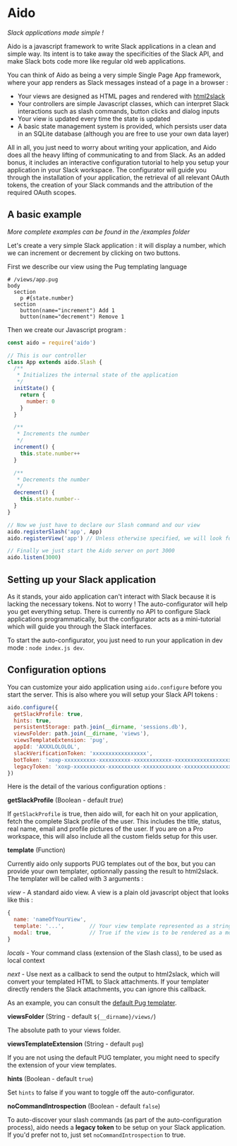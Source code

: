 # Aido

_Slack applications made simple !_

Aido is a javascript framework to write Slack applications in a clean and simple way. Its intent is to take away the specificities of the Slack API, and make Slack bots code more like regular old web applications.

You can think of Aido as being a very simple Single Page App framework, where your app renders as Slack messages instead of a page in a browser :

- Your views are designed as HTML pages and rendered with [html2slack](https://www.npmjs.com/package/html2slack)
- Your controllers are simple Javascript classes, which can interpret Slack interactions such as slash commands, button clicks and dialog inputs
- Your view is updated every time the state is updated
- A basic state management system is provided, which persists user data in an SQLite database (although you are free to use your own data layer)

All in all, you just need to worry about writing your application, and Aido does all the heavy lifting of communicating to and from Slack. As an added bonus, it includes an interactive configuration tutorial to help you setup your application in your Slack workspace. The configurator will guide you through the installation of your application, the retrieval of all relevant OAuth tokens, the creation of your Slack commands and the attribution of the required OAuth scopes.

## A basic example

_More complete examples can be found in the /examples folder_

Let's create a very simple Slack application : it will display a number, which we can increment or decrement by clicking on two buttons.

First we describe our view using the Pug templating language
```pug
# /views/app.pug
body
  section
    p #{state.number}
  section
    button(name="increment") Add 1
    button(name="decrement") Remove 1
```

Then we create our Javascript program :
```javascript
const aido = require('aido')

// This is our controller
class App extends aido.Slash {
  /**
   * Initializes the internal state of the application
   */
  initState() {
    return {
      number: 0
    }
  }

  /**
   * Increments the number
   */
  increment() {
    this.state.number++
  }

  /**
   * Decrements the number
   */
  decrement() {
    this.state.number--
  }
}

// Now we just have to declare our Slash command and our view
aido.registerSlash('app', App)
aido.registerView('app') // Unless otherwise specified, we will look for an app.pug file in the /views folder

// Finally we just start the Aido server on port 3000
aido.listen(3000)
```

## Setting up your Slack application

As it stands, your aido application can't interact with Slack because it is lacking the necessary tokens. Not to worry ! The auto-configurator will help you get everything setup. There is currently no API to configure Slack applications programmatically, but the configurator acts as a mini-tutorial which will guide you through the Slack interfaces.

To start the auto-configurator, you just need to run your application in dev mode : `node index.js dev`.

## Configuration options

You can customize your aido application using `aido.configure` before you start the server. This is also where you will setup your Slack API tokens :

```javascript
aido.configure({
  getSlackProfile: true,
  hints: true,
  persistentStorage: path.join(__dirname, 'sessions.db'),
  viewsFolder: path.join(__dirname, 'views'),
  viewsTemplateExtension: 'pug',
  appId: 'AXXXLOLOLOL',
  slackVerificationToken: 'xxxxxxxxxxxxxxxxx',
  botToken: 'xoxp-xxxxxxxxxx-xxxxxxxxxx-xxxxxxxxxxxx-xxxxxxxxxxxxxxxxxxxxxxx',
  legacyToken: 'xoxp-xxxxxxxxxx-xxxxxxxxxx-xxxxxxxxxxxx-xxxxxxxxxxxxxxxxxxxxxxx',
})
```

Here is the detail of the various configuration options :

**getSlackProfile** (Boolean - default _true_)

If `getSlackProfile` is true, then aido will, for each hit on your application, fetch the complete Slack profile of the user. This includes the title, status, real name, email and profile pictures of the user. If you are on a Pro workspace, this will also include all the custom fields setup for this user.

**template** (Function)

Currently aido only supports PUG templates out of the box, but you can provide your own templater, optionnally passing the result to html2slack. The templater will be called with 3 arguments :

*view* - A standard aido view. A view is a plain old javascript object that looks like this :

```javascript
{
  name: 'nameOfYourView',
  template: '...',        // Your view template represented as a string
  modal: true,            // True if the view is to be rendered as a modal (or Slack dialog : https://api.slack.com/dialogs)
}
```

*locals* - Your command class (extension of the Slash class), to be used as local context

*next* - Use next as a callback to send the output to html2slack, which will convert your templated HTML to Slack attachments. If your templater directly renders the Slack attachments, you can ignore this callback.

As an example, you can consult the [default Pug templater](lib/templaters/pug.js).

**viewsFolder** (String - default `${__dirname}/views/`)

The absolute path to your views folder.

**viewsTemplateExtension** (String - default `pug`)

If you are not using the default PUG templater, you might need to specify the extension of your view templates.

**hints** (Boolean - default `true`)

Set `hints` to false if you want to toggle off the auto-configurator.

**noCommandIntrospection** (Boolean - default `false`)

To auto-discover your slash commands (as part of the auto-configuration process), aido needs a **legacy token** to be setup on your Slack application. If you'd prefer not to, just set `noCommandIntrospection` to true.
